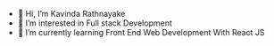 - 👋 Hi, I’m Kavinda Rathnayake
- 👀 I’m interested in Full stack Development 
- 🌱 I’m currently learning Front End Web Development With React JS


